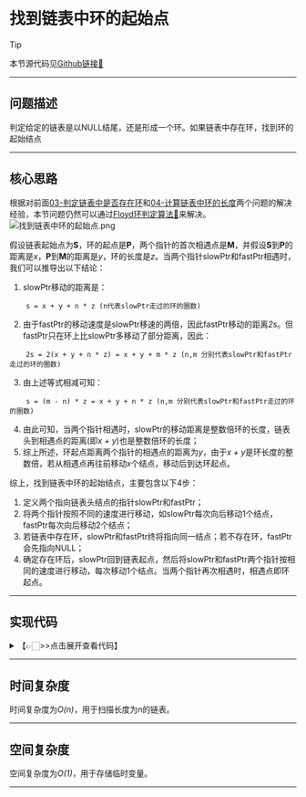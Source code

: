 # 找到链表中环的起始点

> [!Tip]
> 
> 本节源代码见[Github链接🔗](https://github.com/MaxSolider/leetcode-algorithm/blob/main/structure/src/main/java/org/example/linkedlist/exercises/FindBeginOfLoop.java)

---

## 问题描述
判定给定的链表是以NULL结尾，还是形成一个环。如果链表中存在环，找到环的起始结点

---

## 核心思路
根据对前面[03-判定链表中是否存在环](03-判定链表中是否存在环.md)和[04-计算链表中环的长度](04-计算链表中环的长度)两个问题的解决经验，本节问题仍然可以通过[Floyd环判定算法🔗](../基础算法/Floyd环判定算法.md)来解决。
![找到链表中环的起始点.png](https://s2.loli.net/2022/10/09/1GUwfDWm8dROZuj.png)

假设链表起始点为**S**，环的起点是**P**，两个指针的首次相遇点是**M**，并假设**S**到**P**的距离是*x*，**P**到**M**的距离是*y*，环的长度是*z*。当两个指针slowPtr和fastPtr相遇时，我们可以推导出以下结论：
1. slowPtr移动的距离是：
```
	s = x + y + n * z (n代表slowPtr走过的环的圈数)
```
2. 由于fastPtr的移动速度是slowPtr移速的两倍，因此fastPtr移动的距离*2s*。但fastPtr只在环上比slowPtr多移动了部分距离，因此：
```
	2s = 2(x + y + n * z) = x + y + m * z (n,m 分别代表slowPtr和fastPtr走过的环的圈数)
```
3. 由上述等式相减可知：
```
	s = (m - n) * z = x + y + n * z (n,m 分别代表slowPtr和fastPtr走过的环的圈数)
```
4. 由此可知，当两个指针相遇时，slowPtr的移动距离是整数倍环的长度，链表头到相遇点的距离(即*x + y*)也是整数倍环的长度；
5. 综上所述，环起点距离两个指针的相遇点的距离为*y*，由于*x + y*是环长度的整数倍，若从相遇点再往前移动*x*个结点，移动后到达环起点。

综上，找到链表中环的起始结点，主要包含以下4步：
1. 定义两个指向链表头结点的指针slowPtr和fastPtr；
2. 将两个指针按照不同的速度进行移动，如slowPtr每次向后移动1个结点，fastPtr每次向后移动2个结点；
3. 若链表中存在环，slowPtr和fastPtr终将指向同一结点；若不存在环，fastPtr会先指向NULL；
4. 确定存在环后，slowPtr回到链表起点，然后将slowPtr和fastPtr两个指针按相同的速度进行移动，每次移动1个结点。当两个指针再次相遇时，相遇点即环起点。

---

## 实现代码
<details> 
	<summary>【👉🏻>>点击展开查看代码】</summary> 
	<pre>
		<code>
			/**  
			 * 找到链表中环的起点  
			 *  
			 * @author: Max Solider  
			 * @date: 2022/10/9 14:18  
			 * @param headNode  
			 * @return NormalListNode  
			 */
			 NormalListNode findBeginofLoop(NormalListNode headNode) {  
			    if (headNode == null || headNode.getNext() == null) {  
			        System.out.println("There is no loop in the linked list.");  
			        return null;    }  
			    // 判断是否存在环，找到首次相遇点  
			    NormalListNode slowPtr = headNode, fastPtr = headNode;  
			    boolean loopExists = false;  
			    while (fastPtr.getNext() != null && fastPtr.getNext().getNext() != null) {  
			        fastPtr = fastPtr.getNext().getNext();  
			        slowPtr = slowPtr.getNext();  
			        if (fastPtr == slowPtr) {  
			            loopExists = true;  
			            break;        }  
			    }  
			    if (!loopExists) {  
			        System.out.println("There is no loop in the linked list.");  
			        return null;    }  
			    System.out.println("There is a loop in the linked list. The meeting node's value is :" + slowPtr.getData());  
			    // 将slowPtr指向表头，然后两个指针按照相同速度向前移动，再次相遇点即环起点  
			    slowPtr = headNode;  
			    while (slowPtr != fastPtr) {  
			        slowPtr = slowPtr.getNext();  
			        fastPtr = fastPtr.getNext();  
			    }  
			    System.out.println("There begin node of loop is :" + slowPtr.getData());  
			    return slowPtr;  
			}
		</code>
	</pre>
</details>

---

## 时间复杂度
时间复杂度为*O(n)*，用于扫描长度为n的链表。

---

## 空间复杂度
空间复杂度为*O(1)*，用于存储临时变量。

---